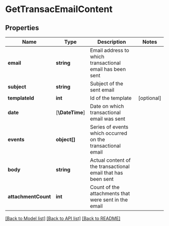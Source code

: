 # GetTransacEmailContent

## Properties
Name | Type | Description | Notes
------------ | ------------- | ------------- | -------------
**email** | **string** | Email address to which transactional email has been sent | 
**subject** | **string** | Subject of the sent email | 
**templateId** | **int** | Id of the template | [optional] 
**date** | [**\DateTime**] | Date on which transactional email was sent | 
**events** | **object[]** | Series of events which occurred on the transactional email | 
**body** | **string** | Actual content of the transactional email that has been sent | 
**attachmentCount** | **int** | Count of the attachments that were sent in the email | 

[[Back to Model list]](../../README.md#documentation-for-models) [[Back to API list]](../../README.md#documentation-for-api-endpoints) [[Back to README]](../../README.md)

